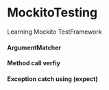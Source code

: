 # MockitoTesting
Learning Mockito TestFramework

#### ArgumentMatcher

#### Method call verfiy

#### Exception catch using (expect)
